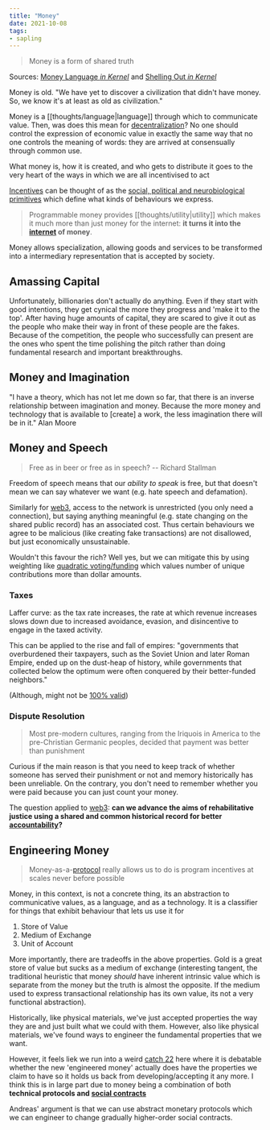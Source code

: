 ```yaml
---
title: "Money"
date: 2021-10-08
tags:
- sapling
---
```


> Money is a form of shared truth

Sources: [Money Language *in Kernel*](https://kernel.community/en/learn/module-0/money-language) and [Shelling Out *in Kernel*](https://kernel.community/en/learn/module-2/shelling-out)

Money is old. "We have yet to discover a civilization that didn't have money. So, we know it's at least as old as civilization."

Money is a [[thoughts/language|language]] through which to communicate value. Then, was does this mean for [decentralization](thoughts/decentralization.md)? No one should control the expression of economic value in exactly the same way that no one controls the meaning of words: they are arrived at consensually through common use.

What money is, how it is created, and who gets to distribute it goes to the very heart of the ways in which we are all incentivised to act

[Incentives](thoughts/incentives.md) can be thought of as the [social, political and neurobiological primitives](thoughts/social%20contracts.md) which define what kinds of behaviours we express.

> Programmable money provides [[thoughts/utility|utility]] which makes it much more than just money for the internet: **it turns it into the [internet](thoughts/Internet.md) of money**.

Money allows specialization, allowing goods and services to be transformed into a intermediary representation that is accepted by society.

## Amassing Capital
Unfortunately, billionaries don't actually do anything. Even if they start with good intentions, they get cynical the more they progress and 'make it to the top'. After having huge amounts of capital, they are scared to give it out as the people who make their way in front of these people are the fakes. Because of the competition, the people who successfully can present are the ones who spent the time polishing the pitch rather than doing fundamental research and important breakthroughs.

## Money and Imagination
"I have a theory, which has not let me down so far, that there is an inverse relationship between imagination and money. Because the more money and technology that is available to [create] a work, the less imagination there will be in it." Alan Moore

## Money and Speech

> Free as in beer or free as in speech? -- Richard Stallman

Freedom of speech means that our *ability to speak* is free, but that doesn't mean we can say whatever we want (e.g. hate speech and defamation).

Similarly for [web3](thoughts/web3.md), access to the network is unrestricted (you only need a connection), but saying anything meaningful (e.g. state changing on the shared public record) has an associated cost. Thus certain behaviours we agree to be malicious (like creating fake transactions) are not disallowed, but just economically unsustainable.

Wouldn't this favour the rich? Well yes, but we can mitigate this by using weighting like [quadratic voting/funding](thoughts/quadratic%20funding.md) which values number of unique contributions more than dollar amounts.

### Taxes
Laffer curve: as the tax rate increases, the rate at which revenue increases slows down due to increased avoidance, evasion, and disincentive to engage in the taxed activity.

This can be applied to the rise and fall of empires: "governments that overburdened their taxpayers, such as the Soviet Union and later Roman Empire, ended up on the dust-heap of history, while governments that collected below the optimum were often conquered by their better-funded neighbors."

(Although, might not be [100% valid](https://qz.com/895785/laffer-curve-everything-trump-and-republicans-get-wrong-about-trickle-down-economics-and-reaganomics/amp/))

### Dispute Resolution
> Most pre-modern cultures, ranging from the Iriquois in America to the pre-Christian Germanic peoples, decided that payment was better than punishment

Curious if the main reason is that you need to keep track of whether someone has served their punishment or not and memory historically has been unreliable. On the contrary, you don't need to remember whether you were paid because you can just count your money.

The question applied to [web3](thoughts/web3.md): **can we advance the aims of rehabilitative justice using a shared and common historical record for better [accountability](thoughts/accountability.md)?**

## Engineering Money
> Money-as-a-[protocol](thoughts/Protocol.md) really allows us to do is program incentives at scales never before possible

Money, in this context, is not a concrete thing, its an abstraction to communicative values, as a language, and as a technology. It is a classifier for things that exhibit behaviour that lets us use it for
1. Store of Value
2. Medium of Exchange
3. Unit of Account

More importantly, there are tradeoffs in the above properties.
Gold is a great store of value but sucks as a medium of exchange (interesting tangent, the traditional heuristic that money *should* have inherent intrinsic value which is separate from the money but the truth is almost the opposite. If the medium used to express transactional relationship has its own value, its not a very functional abstraction).

Historically, like physical materials, we've just accepted properties the way they are and just built what we could with them. However, also like physical materials, we've found ways to engineer the fundamental properties that we want.

However, it feels liek we run into a weird [catch 22](thoughts/catch%2022.md) here where it is debatable whether the new 'engineered money' actually does have the properties we claim to have so it holds us back from developing/accepting it any more. I think this is in large part due to money being a combination of both **technical protocols and [social contracts](thoughts/social%20contracts.md)**
 
Andreas' argument is that we can use abstract monetary protocols which we can engineer to change gradually higher-order social contracts.